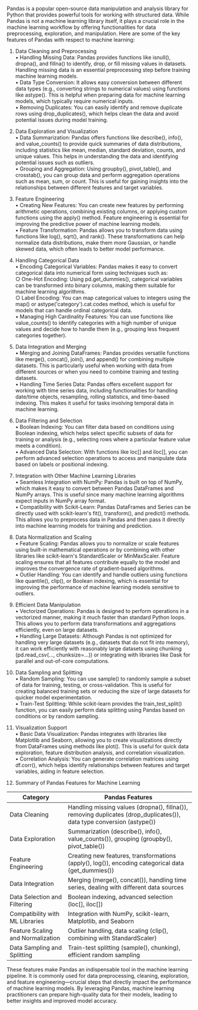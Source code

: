 Pandas is a popular open-source data manipulation and analysis library for Python that provides powerful tools for working with structured data. While Pandas is not a machine learning library itself, it plays a crucial role in the machine learning workflow by offering functionalities for data preprocessing, exploration, and manipulation. Here are some of the key features of Pandas with respect to machine learning:  
  
1. Data Cleaning and Preprocessing  
    • Handling Missing Data: Pandas provides functions like isnull(), dropna(), and fillna() to identify, drop, or fill missing values in datasets. Handling missing data is an essential preprocessing step before training machine learning models.  
    • Data Type Conversion: It allows easy conversion between different data types (e.g., converting strings to numerical values) using functions like astype(). This is helpful when preparing data for machine learning models, which typically require numerical inputs.  
    • Removing Duplicates: You can easily identify and remove duplicate rows using drop_duplicates(), which helps clean the data and avoid potential issues during model training.  
2. Data Exploration and Visualization  
    • Data Summarization: Pandas offers functions like describe(), info(), and value_counts() to provide quick summaries of data distributions, including statistics like mean, median, standard deviation, counts, and unique values. This helps in understanding the data and identifying potential issues such as outliers.  
    • Grouping and Aggregation: Using groupby(), pivot_table(), and crosstab(), you can group data and perform aggregation operations such as mean, sum, or count. This is useful for gaining insights into the relationships between different features and target variables.  
3. Feature Engineering  
    • Creating New Features: You can create new features by performing arithmetic operations, combining existing columns, or applying custom functions using the apply() method. Feature engineering is essential for improving the predictive power of machine learning models.  
    • Feature Transformation: Pandas allows you to transform data using functions like log(), sqrt(), and rank(). These transformations can help normalize data distributions, make them more Gaussian, or handle skewed data, which often leads to better model performance.  
4. Handling Categorical Data  
    • Encoding Categorical Variables: Pandas makes it easy to convert categorical data into numerical form using techniques such as:  
        ○ One-Hot Encoding: Using pd.get_dummies(), categorical variables can be transformed into binary columns, making them suitable for machine learning algorithms.  
        ○ Label Encoding: You can map categorical values to integers using the map() or astype('category').cat.codes method, which is useful for models that can handle ordinal categorical data.  
    • Managing High Cardinality Features: You can use functions like value_counts() to identify categories with a high number of unique values and decide how to handle them (e.g., grouping less frequent categories together).  
5. Data Integration and Merging  
    • Merging and Joining DataFrames: Pandas provides versatile functions like merge(), concat(), join(), and append() for combining multiple datasets. This is particularly useful when working with data from different sources or when you need to combine training and testing datasets.  
    • Handling Time Series Data: Pandas offers excellent support for working with time series data, including functionalities for handling date/time objects, resampling, rolling statistics, and time-based indexing. This makes it useful for tasks involving temporal data in machine learning.  
6. Data Filtering and Selection  
    • Boolean Indexing: You can filter data based on conditions using Boolean indexing, which helps select specific subsets of data for training or analysis (e.g., selecting rows where a particular feature value meets a condition).  
    • Advanced Data Selection: With functions like loc[] and iloc[], you can perform advanced selection operations to access and manipulate data based on labels or positional indexing.  
7. Integration with Other Machine Learning Libraries  
    • Seamless Integration with NumPy: Pandas is built on top of NumPy, which makes it easy to convert between Pandas DataFrames and NumPy arrays. This is useful since many machine learning algorithms expect inputs in NumPy array format.  
    • Compatibility with Scikit-Learn: Pandas DataFrames and Series can be directly used with scikit-learn's fit(), transform(), and predict() methods. This allows you to preprocess data in Pandas and then pass it directly into machine learning models for training and prediction.  
8. Data Normalization and Scaling  
    • Feature Scaling: Pandas allows you to normalize or scale features using built-in mathematical operations or by combining with other libraries like scikit-learn's StandardScaler or MinMaxScaler. Feature scaling ensures that all features contribute equally to the model and improves the convergence rate of gradient-based algorithms.  
    • Outlier Handling: You can identify and handle outliers using functions like quantile(), clip(), or Boolean indexing, which is essential for improving the performance of machine learning models sensitive to outliers.  
9. Efficient Data Manipulation  
    • Vectorized Operations: Pandas is designed to perform operations in a vectorized manner, making it much faster than standard Python loops. This allows you to perform data transformations and aggregations efficiently, even on large datasets.  
    • Handling Large Datasets: Although Pandas is not optimized for handling very large datasets (e.g., datasets that do not fit into memory), it can work efficiently with reasonably large datasets using chunking (pd.read_csv(..., chunksize=...)) or integrating with libraries like Dask for parallel and out-of-core computations.  
10. Data Sampling and Splitting  
    • Random Sampling: You can use sample() to randomly sample a subset of data for training, testing, or cross-validation. This is useful for creating balanced training sets or reducing the size of large datasets for quicker model experimentation.  
    • Train-Test Splitting: While scikit-learn provides the train_test_split() function, you can easily perform data splitting using Pandas based on conditions or by random sampling.  
11. Visualization Support  
    • Basic Data Visualization: Pandas integrates with libraries like Matplotlib and Seaborn, allowing you to create visualizations directly from DataFrames using methods like plot(). This is useful for quick data exploration, feature distribution analysis, and correlation visualization.  
    • Correlation Analysis: You can generate correlation matrices using df.corr(), which helps identify relationships between features and target variables, aiding in feature selection.  
      
12. Summary of Pandas Features for Machine Learning  

| Category	| Pandas Features |  
| ----------- | ----------------- |
| Data Cleaning |	Handling missing values (dropna(), fillna()), removing duplicates (drop_duplicates()), data type conversion (astype()) |
| Data Exploration | Summarization (describe(), info(), value_counts()), grouping (groupby(), pivot_table()) | 
| Feature Engineering |	Creating new features, transformations (apply(), log()), encoding categorical data (get_dummies()) | 
| Data Integration |	Merging (merge(), concat()), handling time series, dealing with different data sources | 
| Data Selection and Filtering | Boolean indexing, advanced selection (loc[], iloc[]) | 
| Compatibility with ML Libraries |	Integration with NumPy, scikit-learn, Matplotlib, and Seaborn | 
| Feature Scaling and Normalization | Outlier handling, data scaling (clip(), combining with StandardScaler) | 
| Data Sampling and Splitting |	Train-test splitting (sample(), chunking), efficient random sampling | 
      
These features make Pandas an indispensable tool in the machine learning pipeline. It is commonly used for data preprocessing, cleaning, exploration, and feature engineering—crucial steps that directly impact the performance of machine learning models. By leveraging Pandas, machine learning practitioners can prepare high-quality data for their models, leading to better insights and improved model accuracy.  
  